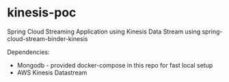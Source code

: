 # kinesis-poc

Spring Cloud Streaming Application using Kinesis Data Stream using spring-cloud-stream-binder-kinesis


Dependencies:

- Mongodb - provided docker-compose in this repo for fast local setup
- AWS Kinesis Datastream 

